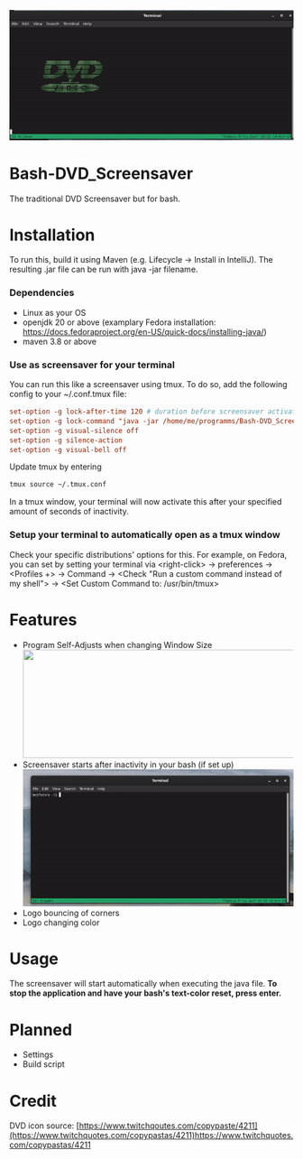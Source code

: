 ![Demo Header](https://raw.githubusercontent.com/Jacinto-S/Bash-DVD_Screensaver/main/Feature%20showcase/demo.gif)

# Bash-DVD_Screensaver
The traditional DVD Screensaver but for bash.


# Installation
To run this, build it using Maven (e.g. Lifecycle -> Install in IntelliJ).
The resulting .jar file can be run with java -jar filename.

### Dependencies
- Linux as your OS
- openjdk 20 or above (examplary Fedora installation: https://docs.fedoraproject.org/en-US/quick-docs/installing-java/)
- maven 3.8 or above

### Use as screensaver for your terminal
You can run this like a screensaver using tmux.
To do so, add the following config to your ~/.conf.tmux file:
```conf
set-option -g lock-after-time 120 # duration before screensaver activates in seconds
set-option -g lock-command "java -jar /home/me/programms/Bash-DVD_Screensaver.jar" # Replace with your path
set-option -g visual-silence off
set-option -g silence-action
set-option -g visual-bell off
```
Update tmux by entering
```bash
tmux source ~/.tmux.conf
```
In a tmux window, your terminal will now activate this after your specified amount of seconds of inactivity.

### Setup your terminal to automatically open as a tmux window
Check your specific distributions' options for this. For example, on Fedora, you can set by setting your terminal via \<right-click> -> preferences -> <Profiles +> -> Command -> \<Check "Run a custom command instead of my shell"> -> \<Set Custom Command to: /usr/bin/tmux>

# Features
- Program Self-Adjusts when changing Window Size <br />
<img src="https://raw.githubusercontent.com/Jacinto-S/Bash-DVD_Screensaver/main/Feature%20showcase/resize-showcase.gif" width="530" height="192"> <br />
- Screensaver starts after inactivity in your bash (if set up) <br />
<img src="https://github.com/Jacinto-S/Bash-DVD_Screensaver/blob/main/Feature%20showcase/autostart.gif" width="530" height="243"> <br />
- Logo bouncing of corners <br />
- Logo changing color


# Usage
The screensaver will start automatically when executing the java file. 
**To stop the application and have your bash's text-color reset, press enter.**


# Planned
- Settings
- Build script

# Credit
DVD icon source: [https://www.twitchqoutes.com/copypaste/4211](https://www.twitchquotes.com/copypastas/4211)https://www.twitchquotes.com/copypastas/4211
